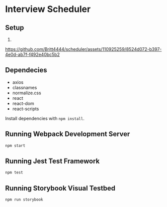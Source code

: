 # Interview Scheduler

## Setup

1. 



https://github.com/Britt4444/scheduler/assets/110925259/8524d072-b397-4e0d-ab7f-f492e40bc5b2


## Dependecies

- axios
- classnames
- normalize.css
- react
- react-dom
- react-scripts

Install dependencies with `npm install`.

## Running Webpack Development Server

```sh
npm start
```

## Running Jest Test Framework

```sh
npm test
```

## Running Storybook Visual Testbed

```sh
npm run storybook
```
